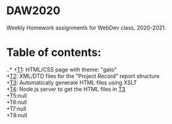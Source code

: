 # DAW2020
Weekly Homework assignments for WebDev class, 2020-2021.

Table of contents:
======
..*
+<a href="T1">T1</a>: HTML/CSS page with theme: "gato" </br>
+<a href="T2">T2</a>: XML/DTD files for the "Project Record" report structure </br>
+<a href="T3">T3</a>: Automatically generate HTML files using XSLT</br>
+<a href="T4">T4</a>: Node.js server to get the HTML files in <a href=T3>T3<a></br>
+T5:null</br>
+T6:null</br>
+T7:null</br>
+T8:null</br>
